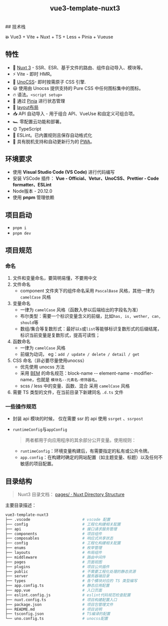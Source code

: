 <h2 align="center">
vue3-template-nuxt3
</h2><br>
## 技术栈

 **💥** Vue3 + Vite + Nuxt + TS + Less + Pinia + Vueuse 

## 特性

- 💚 [Nuxt 3](https://nuxt.com/) - SSR、ESR、基于文件的路由、组件自动导入、模块等。
- ⚡️ Vite - 即时 HMR。
- 🎨 [UnoCSS](https://unocss.dev/)- 即时按需原子 CSS 引擎.
- 😃 使用由 Unocss 提供支持的 Pure CSS 中任何图标集中的图标。
- 🔥 语法。`<script setup>`
- 🍍 通过 [Pinia](https://pinia.vuejs.org/zh/) 进行状态管理
- 📑 [ layout布局](https://nuxt.com/docs/guide/directory-structure/layouts)
- 📥 API 自动导入 - 用于组合 API、VueUse 和自定义可组合项。
- 🏎 零配置云功能和部署。
- 🌞 TypeScript
- 📒 ESLint。已内置规则且保存自动格式化
- 📲 具有脱机支持和自动更新行为的 [PWA](https://github.com/vite-pwa/nuxt)。

## 环境要求

- 使用 **Visual Studio Code (VS Code)** 进行代码编写
- 安装 VSCode 插件： **Vue - Official、Vetur、UnoCSS、Prettier - Code formatter、ESLint**
- Node版本 - 20.12.0
- 使用 **pnpm** 管理依赖

## 项目启动

- `pnpm i`
- `pnpm dev`

## 项目规范

### 命名

1. 文件和变量命名，要简明易懂，不要用中文
2. 文件命名
   - component 文件夹下的组件命名采用 `PascalBase` 风格，其他一律为 `camelCase` 风格
3. 变量命名
   - 一律为 `camelCase` 风格（函数入参以后端给出的字段名为准）
   - 布尔类型：需要一个标识变量含义的前缀，比如`has, is, wether, can, should`等
   - 数组/集合等复数形式：最好以`s`或`list`等能够标识复数形式的后缀结尾，标识当前变量是复数形式，提高可读性；
4. 函数命名
   - 一律为 `camelCase` 风格
   - 前缀为动词， eg：`add / update / delete / detail / get`
5. CSS 命名（非必要尽量使用unocss）
   - 优先使用 unocss 方法
   - 采用 [BEM](https://gitee.com/link?target=http%3A%2F%2Fgetbem.com%2F) 的命名规范：block-name -- element-name - modifier-name，也就是 `模块名--元素名-修饰器名`。
   - scss / less 中的变量、函数、混合 采用 `camelCase` 风格
6. 需要 TS 类型的文件，在当前目录下新建同名 `.d.ts` 文件

### 一些操作规范

- 封装 api 模块的时候， 仅在需要 ssr 的 api 使用 `ssrget` 、`ssrpost`

- `runtimeConfig`与`appConfig`

  > 两者都用于向应用程序的其余部分公开变量。使用规则：

  - `runtimeConfig`：环境变量构建后，有需要指定的私有或公共令牌。
  - `app.config`：在构建时确定的网站配置（如主题变量、标题）以及任何不敏感的项目配置。

## 目录结构

> Nuxt3 目录文档： [pages/ · Nuxt Directory Structure](https://nuxt.com/docs/guide/directory-structure/pages)

主要目录描述： 

```bash
vue3-template-nuxt3
├── .vscode                       # vscode 配置
├── config                        # 工程化构建相关配置
├── api                           # 接口请求服务管理
├── components                    # 项目组件
├── composables                   # 响应式共享状态
├── config                        # 工程化构建相关配置
├── enums                         # 枚举管理
├── layouts                       # 布局组件
├── middleware                    # 路由中间件
├── pages                         # 页面视图
├── plugins                       # 项目公共插件
├── public                        # 不需要工程化处理的静态资源
├── server                        # 服务器端目录
├── types                         # 各个模块对应的 TS 类型编写
├── app.config.ts                 # 静态应用配置
├── app.vue                       # 入口页面
├── eslint.config.js              # eslint代码规范检查配置
├── nuxt.config.ts                # 项目构建配置入口
├── package.json                  # 项目包管理文件
├── README.md                     # 项目说明
├── tsconfig.json                 # TS编译的配置
└── uno.config.ts                 # unocss配置   
```
